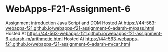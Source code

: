 # WebApps-F21-Assignment-6
Assignment introduction Java Script and DOM
Hosted At https://44-563-webapps-f21.github.io/webapps-f21-assignment-6-adarsh-m/pass.html
Hosted At https://44-563-webapps-f21.github.io/webapps-f21-assignment-6-adarsh-m/arithmetic.html
Hosted At https://44-563-webapps-f21.github.io/webapps-f21-assignment-6-adarsh-m/car.html